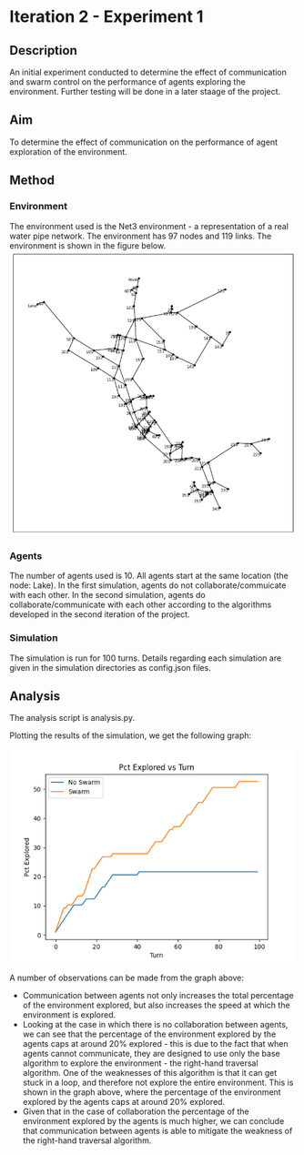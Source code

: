 # Iteration 2 - Experiment 1

## Description
An initial experiment conducted to determine the effect of communication and swarm control on the performance of agents exploring the environment. Further testing will be done
in a later staage of the project.

## Aim
To determine the effect of communication on the performance of agent exploration of the environment.

## Method
### Environment
The environment used is the Net3 environment - a representation of a real water pipe network. The environment has 97 nodes and 119 links. The environment is shown in the figure below.
![Net3 Environment](network.png)
### Agents
The number of agents used is 10. All agents start at the same location (the node: Lake). In the first simulation, agents do not collaborate/commuicate with each other. In the second simulation, agents do collaborate/communicate with each other according to the algorithms developed in the second iteration of the project.
### Simulation
The simulation is run for 100 turns. Details regarding each simulation are given in the simulation directories as config.json files.

## Analysis

The analysis script is analysis.py.

Plotting the results of the simulation, we get the following graph:

![Graph of results](analysis.png)

A number of observations can be made from the graph above:
* Communication between agents not only increases the total percentage of the environment explored, but also increases the speed at which the environment is explored.
* Looking at the case in which there is no collaboration between agents, we can see that the percentage of the environment explored by the agents caps at around 20% explored - this is due to the fact that when agents cannot communicate, they are designed to use only the base algorithm to explore the environment - the right-hand traversal algorithm. One of the weaknesses of this algorithm is that it can get stuck in a loop, and therefore not explore the entire environment. This is shown in the graph above, where the percentage of the environment explored by the agents caps at around 20% explored.
* Given that in the case of collaboration the percentage of the environment explored by the agents is much higher, we can conclude that communication between agents is able to mitigate the weakness of the right-hand traversal algorithm.
